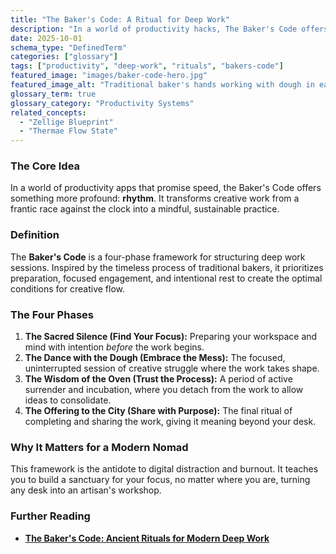 ```yaml
---
title: "The Baker's Code: A Ritual for Deep Work"
description: "In a world of productivity hacks, The Baker's Code offers a rhythm. It's a four-phase framework for deep work, inspired by the distraction-free wisdom of Mediterranean bakers."
date: 2025-10-01
schema_type: "DefinedTerm"
categories: ["glossary"]
tags: ["productivity", "deep-work", "rituals", "bakers-code"]
featured_image: "images/baker-code-hero.jpg"
featured_image_alt: "Traditional baker's hands working with dough in early morning light, symbolizing focused deep work rituals and productive flow states."
glossary_term: true
glossary_category: "Productivity Systems"
related_concepts: 
  - "Zellige Blueprint"
  - "Thermae Flow State"
---
```


### The Core Idea
In a world of productivity apps that promise speed, the Baker's Code offers something more profound: **rhythm**. It transforms creative work from a frantic race against the clock into a mindful, sustainable practice.

### Definition
The **Baker's Code** is a four-phase framework for structuring deep work sessions. Inspired by the timeless process of traditional bakers, it prioritizes preparation, focused engagement, and intentional rest to create the optimal conditions for creative flow.

### The Four Phases
1.  **The Sacred Silence (Find Your Focus):** Preparing your workspace and mind with intention *before* the work begins.
2.  **The Dance with the Dough (Embrace the Mess):** The focused, uninterrupted session of creative struggle where the work takes shape.
3.  **The Wisdom of the Oven (Trust the Process):** A period of active surrender and incubation, where you detach from the work to allow ideas to consolidate.
4.  **The Offering to the City (Share with Purpose):** The final ritual of completing and sharing the work, giving it meaning beyond your desk.

### Why It Matters for a Modern Nomad
This framework is the antidote to digital distraction and burnout. It teaches you to build a sanctuary for your focus, no matter where you are, turning any desk into an artisan's workshop.

### Further Reading
- **[The Baker's Code: Ancient Rituals for Modern Deep Work](/work-productivity/bakers-code/)**